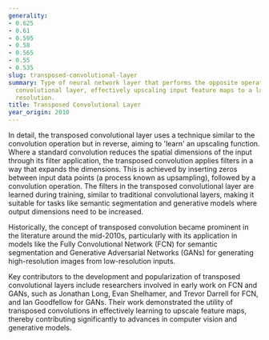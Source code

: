 ```yaml
---
generality:
- 0.625
- 0.61
- 0.595
- 0.58
- 0.565
- 0.55
- 0.535
slug: transposed-convolutional-layer
summary: Type of neural network layer that performs the opposite operation of a traditional
  convolutional layer, effectively upscaling input feature maps to a larger spatial
  resolution.
title: Transposed Convolutional Layer
year_origin: 2010
---
```


In detail, the transposed convolutional layer uses a technique similar to the convolution operation but in reverse, aiming to 'learn' an upscaling function. Where a standard convolution reduces the spatial dimensions of the input through its filter application, the transposed convolution applies filters in a way that expands the dimensions. This is achieved by inserting zeros between input data points (a process known as upsampling), followed by a convolution operation. The filters in the transposed convolutional layer are learned during training, similar to traditional convolutional layers, making it suitable for tasks like semantic segmentation and generative models where output dimensions need to be increased.

Historically, the concept of transposed convolution became prominent in the literature around the mid-2010s, particularly with its application in models like the Fully Convolutional Network (FCN) for semantic segmentation and Generative Adversarial Networks (GANs) for generating high-resolution images from low-resolution inputs.

Key contributors to the development and popularization of transposed convolutional layers include researchers involved in early work on FCN and GANs, such as Jonathan Long, Evan Shelhamer, and Trevor Darrell for FCN, and Ian Goodfellow for GANs. Their work demonstrated the utility of transposed convolutions in effectively learning to upscale feature maps, thereby contributing significantly to advances in computer vision and generative models.
